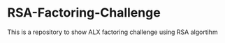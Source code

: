 # RSA-Factoring-Challenge

This is a repository to show ALX factoring challenge using RSA algortihm
